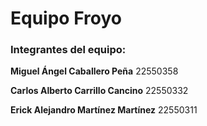 # Equipo Froyo 

 

### Integrantes del equipo:

 

**Miguel Ángel Caballero Peña**
22550358 

**Carlos Alberto Carrillo Cancino**
22550332 

**Erick Alejandro Martínez Martínez**
22550311 
